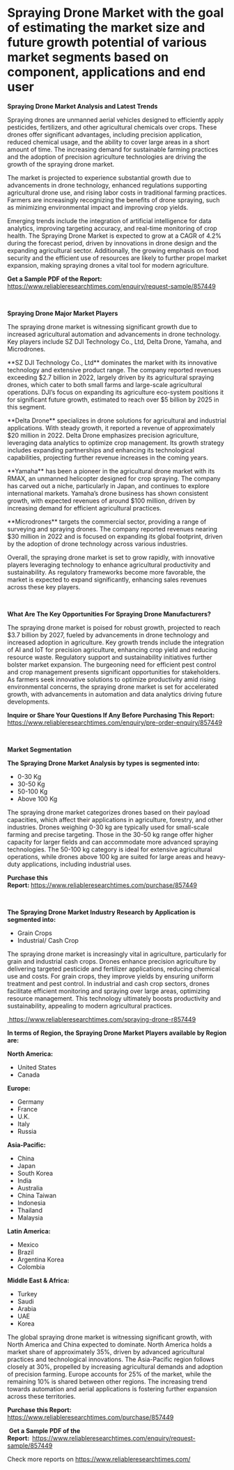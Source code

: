 <p><h1>Spraying Drone Market with the goal of estimating the market size and future growth potential of various market segments based on component, applications and end user</h1></p><p><strong>Spraying Drone Market Analysis and Latest Trends</strong></p>
<p><p>Spraying drones are unmanned aerial vehicles designed to efficiently apply pesticides, fertilizers, and other agricultural chemicals over crops. These drones offer significant advantages, including precision application, reduced chemical usage, and the ability to cover large areas in a short amount of time. The increasing demand for sustainable farming practices and the adoption of precision agriculture technologies are driving the growth of the spraying drone market.</p><p>The market is projected to experience substantial growth due to advancements in drone technology, enhanced regulations supporting agricultural drone use, and rising labor costs in traditional farming practices. Farmers are increasingly recognizing the benefits of drone spraying, such as minimizing environmental impact and improving crop yields. </p><p>Emerging trends include the integration of artificial intelligence for data analytics, improving targeting accuracy, and real-time monitoring of crop health. The Spraying Drone Market is expected to grow at a CAGR of 4.2% during the forecast period, driven by innovations in drone design and the expanding agricultural sector. Additionally, the growing emphasis on food security and the efficient use of resources are likely to further propel market expansion, making spraying drones a vital tool for modern agriculture.</p></p>
<p><strong>Get a Sample PDF of the Report:&nbsp;</strong> <a href="https://www.reliableresearchtimes.com/enquiry/request-sample/857449?utm_campaign=2391&utm_medium=2&utm_source=Github&utm_content=ia&utm_term=18022025&utm_id=spraying-drone">https://www.reliableresearchtimes.com/enquiry/request-sample/857449</a></p>
<p>&nbsp;</p>
<p><strong>Spraying Drone Major Market Players</strong></p>
<p><p>The spraying drone market is witnessing significant growth due to increased agricultural automation and advancements in drone technology. Key players include SZ DJI Technology Co., Ltd, Delta Drone, Yamaha, and Microdrones.</p><p>**SZ DJI Technology Co., Ltd** dominates the market with its innovative technology and extensive product range. The company reported revenues exceeding $2.7 billion in 2022, largely driven by its agricultural spraying drones, which cater to both small farms and large-scale agricultural operations. DJI’s focus on expanding its agriculture eco-system positions it for significant future growth, estimated to reach over $5 billion by 2025 in this segment.</p><p>**Delta Drone** specializes in drone solutions for agricultural and industrial applications. With steady growth, it reported a revenue of approximately $20 million in 2022. Delta Drone emphasizes precision agriculture, leveraging data analytics to optimize crop management. Its growth strategy includes expanding partnerships and enhancing its technological capabilities, projecting further revenue increases in the coming years.</p><p>**Yamaha** has been a pioneer in the agricultural drone market with its RMAX, an unmanned helicopter designed for crop spraying. The company has carved out a niche, particularly in Japan, and continues to explore international markets. Yamaha’s drone business has shown consistent growth, with expected revenues of around $100 million, driven by increasing demand for efficient agricultural practices.</p><p>**Microdrones** targets the commercial sector, providing a range of surveying and spraying drones. The company reported revenues nearing $30 million in 2022 and is focused on expanding its global footprint, driven by the adoption of drone technology across various industries.</p><p>Overall, the spraying drone market is set to grow rapidly, with innovative players leveraging technology to enhance agricultural productivity and sustainability. As regulatory frameworks become more favorable, the market is expected to expand significantly, enhancing sales revenues across these key players.</p></p>
<p>&nbsp;</p>
<p><strong>What Are The Key Opportunities For Spraying Drone Manufacturers?</strong></p>
<p><p>The spraying drone market is poised for robust growth, projected to reach $3.7 billion by 2027, fueled by advancements in drone technology and increased adoption in agriculture. Key growth trends include the integration of AI and IoT for precision agriculture, enhancing crop yield and reducing resource waste. Regulatory support and sustainability initiatives further bolster market expansion. The burgeoning need for efficient pest control and crop management presents significant opportunities for stakeholders. As farmers seek innovative solutions to optimize productivity amid rising environmental concerns, the spraying drone market is set for accelerated growth, with advancements in automation and data analytics driving future developments.</p></p>
<p><strong>Inquire or Share Your Questions If Any Before Purchasing This Report:</strong> <a href="https://www.reliableresearchtimes.com/enquiry/pre-order-enquiry/857449?utm_campaign=2391&utm_medium=2&utm_source=Github&utm_content=ia&utm_term=18022025&utm_id=spraying-drone">https://www.reliableresearchtimes.com/enquiry/pre-order-enquiry/857449</a></p>
<p>&nbsp;</p>
<p><strong>Market Segmentation</strong></p>
<p><strong>The Spraying Drone Market Analysis by types is segmented into:</strong></p>
<p><ul><li>0-30 Kg</li><li>30-50 Kg</li><li>50-100 Kg</li><li>Above 100 Kg</li></ul></p>
<p><p>The spraying drone market categorizes drones based on their payload capacities, which affect their applications in agriculture, forestry, and other industries. Drones weighing 0-30 kg are typically used for small-scale farming and precise targeting. Those in the 30-50 kg range offer higher capacity for larger fields and can accommodate more advanced spraying technologies. The 50-100 kg category is ideal for extensive agricultural operations, while drones above 100 kg are suited for large areas and heavy-duty applications, including industrial uses.</p></p>
<p><strong>Purchase this Report:&nbsp;</strong><a href="https://www.reliableresearchtimes.com/purchase/857449?utm_campaign=2391&utm_medium=2&utm_source=Github&utm_content=ia&utm_term=18022025&utm_id=spraying-drone">https://www.reliableresearchtimes.com/purchase/857449</a></p>
<p>&nbsp;</p>
<p><strong>The Spraying Drone Market Industry Research by Application is segmented into:</strong></p>
<p><ul><li>Grain Crops</li><li>Industrial/ Cash Crop</li></ul></p>
<p><p>The spraying drone market is increasingly vital in agriculture, particularly for grain and industrial cash crops. Drones enhance precision agriculture by delivering targeted pesticide and fertilizer applications, reducing chemical use and costs. For grain crops, they improve yields by ensuring uniform treatment and pest control. In industrial and cash crop sectors, drones facilitate efficient monitoring and spraying over large areas, optimizing resource management. This technology ultimately boosts productivity and sustainability, appealing to modern agricultural practices.</p></p>
<p><a href="https://www.reliableresearchtimes.com/spraying-drone-r857449?utm_campaign=2391&utm_medium=2&utm_source=Github&utm_content=ia&utm_term=18022025&utm_id=spraying-drone">&nbsp;https://www.reliableresearchtimes.com/spraying-drone-r857449</a></p>
<p><strong>In terms of Region, the Spraying Drone Market Players available by Region are:</strong></p>
<p>
    <p> <strong> North America: </strong>
        <ul>
            <li>United States</li>
            <li>Canada</li>
        </ul>
        </p> 
    <p> <strong> Europe: </strong>
        <ul>
            <li>Germany</li>
            <li>France</li>
            <li>U.K.</li>
            <li>Italy</li>
            <li>Russia</li>
        </ul>
        </p> 
    <p> <strong> Asia-Pacific: </strong>
        <ul>
            <li>China</li>
            <li>Japan</li>
            <li>South Korea</li>
            <li>India</li>
            <li>Australia</li>
            <li>China Taiwan</li>
            <li>Indonesia</li>
            <li>Thailand</li>
            <li>Malaysia</li>
        </ul>
        </p> 
    <p> <strong> Latin America: </strong>
        <ul>
            <li>Mexico</li>
            <li>Brazil</li>
            <li>Argentina Korea</li>
            <li>Colombia</li>
        </ul>
        </p> 
    <p> <strong> Middle East & Africa: </strong>
        <ul>
            <li>Turkey</li>
            <li>Saudi</li>
            <li>Arabia</li>
            <li>UAE</li>
            <li>Korea</li>
        </ul>
    </p>
    </p>
<p><p>The global spraying drone market is witnessing significant growth, with North America and China expected to dominate. North America holds a market share of approximately 35%, driven by advanced agricultural practices and technological innovations. The Asia-Pacific region follows closely at 30%, propelled by increasing agricultural demands and adoption of precision farming. Europe accounts for 25% of the market, while the remaining 10% is shared between other regions. The increasing trend towards automation and aerial applications is fostering further expansion across these territories.</p></p>
<p><strong>Purchase this Report: </strong><a href="https://www.reliableresearchtimes.com/purchase/857449?utm_campaign=2391&utm_medium=2&utm_source=Github&utm_content=ia&utm_term=18022025&utm_id=spraying-drone">https://www.reliableresearchtimes.com/purchase/857449</a></p>
<p>&nbsp;<strong>Get a Sample PDF of the Report:&nbsp;&nbsp;</strong><a href="https://www.reliableresearchtimes.com/enquiry/request-sample/857449?utm_campaign=2391&utm_medium=2&utm_source=Github&utm_content=ia&utm_term=18022025&utm_id=spraying-drone">https://www.reliableresearchtimes.com/enquiry/request-sample/857449</a></p>
<p><strong></strong></p>
<p>Check more reports on <a href="https://www.reliableresearchtimes.com/?utm_campaign=2391&utm_medium=2&utm_source=Github&utm_content=ia&utm_term=18022025&utm_id=spraying-drone">https://www.reliableresearchtimes.com/</a></p>